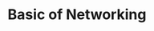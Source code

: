 ---
title: Basic of Networking
organizer_name: Dicoding Indonesia
organizer_image: dist/images/dicoding.png
due_date: Issued Jun 2023 • Expires Jun 2026
credentials: Credential ID EYX46GO4JPDL
credentials_link: https://dicoding.com/certificates/EYX46GO4JPDL
---